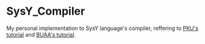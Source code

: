 # SysY_Compiler

My personal implementation to SysY language's compiler, reffering to [PKU's tutorial](https://pku-minic.github.io/online-doc/#/) and [BUAA's tutorial](https://buaa-se-compiling.github.io/miniSysY-tutorial/).